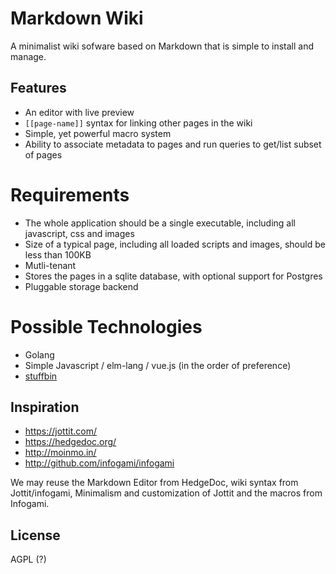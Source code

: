 # Markdown Wiki

A minimalist wiki sofware based on Markdown that is simple to install and manage.

## Features

- An editor with live preview
- `[[page-name]]` syntax for linking other pages in the wiki
- Simple, yet powerful macro system
- Ability to associate metadata to pages and run queries to get/list subset of pages

# Requirements

- The whole application should be a single executable, including all javascript, css and images
- Size of a typical page, including all loaded scripts and images, should be less than 100KB
- Mutli-tenant
- Stores the pages in a sqlite database, with optional support for Postgres
- Pluggable storage backend

# Possible Technologies

- Golang
- Simple Javascript / elm-lang / vue.js (in the order of preference)
- [stuffbin](https://github.com/knadh/stuffbin)

## Inspiration

* https://jottit.com/
* https://hedgedoc.org/
* http://moinmo.in/
* http://github.com/infogami/infogami

We may reuse the Markdown Editor from HedgeDoc, wiki syntax from Jottit/infogami, Minimalism and customization of Jottit and the macros from Infogami.

## License

AGPL (?)